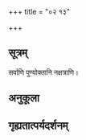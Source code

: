 +++
title = "०२ १३"

+++
## सूत्रम्
सर्वाणि पुण्योक्तानि नक्षत्राणि।
## अनुकूला

## गृह्यतात्पर्यदर्शनम्

